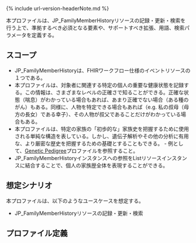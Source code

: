 {% include url-version-headerNote.md %}

本プロファイルは、JP_FamilyMemberHistoryリソースの記録・更新・検索を行う上で、準拠するべき必須となる要素や、サポートすべき拡張、用語、検索パラメータを定義する。

## スコープ
- JP_FamilyMemberHistoryは、FHIRワークフロー仕様のイベントリソースの１つである。
- 本プロファイルは、対象者に関連する特定の個人の重要な健康状態を記録する。この情報は、さまざまなレベルの正確さで知ることができる。正確な状態（喘息）がわかっている場合もあれば、あまり正確でない場合（ある種のがん）もある。同様に、人物を特定できる場合もあれば（e.g. 私の叔母（母方の長女）である幸子）、その人物が叔父であることだけがわかっている場合もある。
- 本プロファイルは、特定の家族の「初歩的な」家族史を把握するために使用される単純な構造を表している。しかし、遺伝子解析やその他の分析に有用な、より厳密な歴史を把握するための基礎とすることもできる。 - 例として、[Genetic Pedigree](https://hl7.org/fhir/r4/familymemberhistory-genetic.html)プロファイルを参照すること。
- JP_FamilyMemberHistoryインスタンスへの参照をListリソースインスタンスに結合することで、個人の家族歴全体を表現することができる。

## 想定シナリオ

本プロファイルは、以下のようなユースケースを想定する。

- JP_FamilyMemberHistoryリソースの記録・更新・検索

## プロファイル定義
